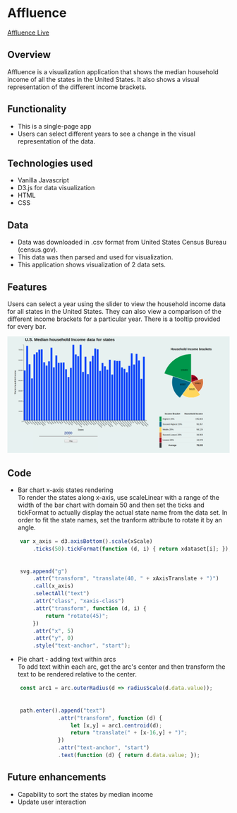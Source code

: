 # Affluence

[Affluence Live](https://pbalasubramanian.github.io/Affluence/)

## Overview

Affluence is a visualization application that shows the median household income of all the states in the United States.
It also shows a visual representation of the different income brackets.

## Functionality

* This is a single-page app
* Users can select different years to see a change in the visual representation of the data.

## Technologies used

* Vanilla Javascript
* D3.js for data visualization
* HTML
* CSS

## Data

* Data was downloaded in .csv format from United States Census Bureau (census.gov).
* This data was then parsed and used for visualization.
* This application shows visualization of 2 data sets.

## Features

Users can select a year using the slider to view the household income data for all states in the United States. They can also view a comparison of the different income brackets for a particular year. There is a tooltip provided for every bar.

![alt text](https://github.com/pbalasubramanian/Affluence/blob/master/data/affluence.png "Affluence")

## Code

* Bar chart x-axis states rendering<br/>
To render the states along x-axis, use scaleLinear with a range of the width of the bar chart with domain 50 and then set the ticks and tickFormat to actually display the actual state name from the data set. In order to fit the state names, set the tranform attribute to rotate it by an angle.

```Javascript
    var x_axis = d3.axisBottom().scale(xScale)
        .ticks(50).tickFormat(function (d, i) { return xdataset[i]; });


    svg.append("g")
        .attr("transform", "translate(40, " + xAxisTranslate + ")")
        .call(x_axis)
        .selectAll("text")
        .attr("class", "xaxis-class")
        .attr("transform", function (d, i) {
            return "rotate(45)";
        })
        .attr("x", 5)
        .attr("y", 0)
        .style("text-anchor", "start");
```

* Pie chart - adding text within arcs<br/>
To add text within each arc, get the arc's center and then transform the text to be rendered relative to the center.

```Javascript
    const arc1 = arc.outerRadius(d => radiusScale(d.data.value));


    path.enter().append("text")
                .attr("transform", function (d) {
                    let [x,y] = arc1.centroid(d);
                    return "translate(" + [x-16,y] + ")";
                })
                .attr("text-anchor", "start")
                .text(function (d) { return d.data.value; });
```

## Future enhancements

* Capability to sort the states by median income
* Update user interaction


